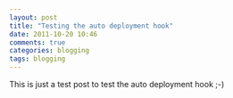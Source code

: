 ```yaml
---
layout: post
title: "Testing the auto deployment hook"
date: 2011-10-20 10:46
comments: true
categories: blogging
tags: blogging
---
```


This is just a test post to test the auto deployment hook ;-)
